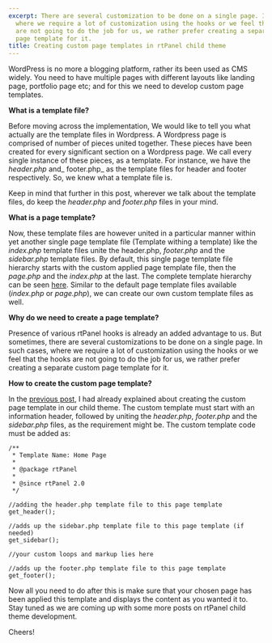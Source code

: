 ```yaml
---
excerpt: There are several customization to be done on a single page. In such cases,
  where we require a lot of customization using the hooks or we feel that the hooks
  are not going to do the job for us, we rather prefer creating a separate custom
  page template for it.
title: Creating custom page templates in rtPanel child theme
---
```


WordPress is no more a blogging platform, rather its been used as CMS widely. You need to have multiple pages with different layouts like landing page, portfolio page etc; and for this we need to develop custom page templates.

**What is a template file?**

Before moving across the implementation, We would like to tell you what actually are the template files in Wordpress. A Wordpress page is comprised of number of pieces united together. These pieces have been created for every significant section on a Wordpress page. We call every single instance of these pieces, as a template. For instance, we have the _header.php_ and_ footer.php_ as the template files for header and footer respectively. So, we knew what a template file is.

Keep in mind that further in this post, wherever we talk about the template files, do keep the _header.php_ and _footer.php_ files in your mind.

**What is a page template?**

Now, these template files are however united in a particular manner within yet another single page template file (Template withing a template) like the _index.php_ template files unite the header.php, _footer.php_ and the _sidebar.php_ template files. By default, this single page template file hierarchy starts with the custom applied page template file, then the _page.php_ and the _index.php_ at the last. The complete template hierarchy can be seen [here](http://codex.wordpress.org/Template_Hierarchy). Similar to the default page template files available (_index.php_ or _page.php_), we can create our own custom template files as well.

**Why do we need to create a page template?**

Presence of various rtPanel hooks is already an added advantage to us. But sometimes, there are several customizations to be done on a single page. In such cases, where we require a lot of customization using the hooks or we feel that the hooks are not going to do the job for us, we rather prefer creating a separate custom page template for it.

**How to create the custom page template?**

In the [previous post](https://rtcamp.com/blog/child-theme-development-rtpanel-part-2/), I had already explained about creating the custom page template in our child theme. The custom template must start with an information header, followed by uniting the _header.php_, _footer.php_ and the _sidebar.php_ files, as the requirement might be. The custom template code must be added as:

    
    /**
     * Template Name: Home Page
     *
     * @package rtPanel
     *
     * @since rtPanel 2.0
     */
    
    //adding the header.php template file to this page template
    get_header(); 
    
    //adds up the sidebar.php template file to this page template (if needed)
    get_sidebar(); 
    
    //your custom loops and markup lies here
    
    //adds up the footer.php template file to this page template
    get_footer();


Now all you need to do after this is make sure that your chosen page has been applied this template and displays the content as you wanted it to. Stay tuned as we are coming up with some more posts on rtPanel child theme development.

Cheers!
